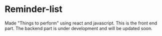 # Reminder-list
Made "Things to perform" using react and javascript.
This is the front end part. The backend part is under development and will be updated soon.
